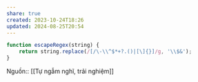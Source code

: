 ```yaml
---
share: true
created: 2023-10-24T18:26
updated: 2024-08-25T20:54
---
```

```js
function escapeRegex(string) {
    return string.replace(/[/\-\\^$*+?.()|[\]{}]/g, '\\$&');
}
```
Nguồn:: [[Tự ngẫm nghĩ, trải nghiệm]]
